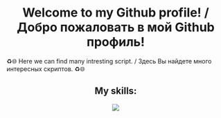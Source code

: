 <h1 align="center">Welcome to my Github profile! / Добро пожаловать в мой Github профиль!</h1>

<p> ♻🌐 Here we can find many intresting script. / Здесь Вы найдете много интересных скриптов. ♻🌐 </p>

<h2 align="center">My skills:</h2>
<p align="center">
  <a href="https://skillicons.dev">
    <img src="https://skillicons.dev/icons?i=windows,git,github,vscode,html,css,sass,js,babel,webpack" />
  </a>
</p>

<!---
- 👋 Hi, I’m @Anatolii-Ovcharuk
- 👀 I’m interested in ...
- 🌱 I’m currently learning ...
- 💞️ I’m looking to collaborate on ...
- 📫 How to reach me ...
- 😄 Pronouns: ...
- ⚡ Fun fact: ...

Anatolii-Ovcharuk/Anatolii-Ovcharuk is a ✨ special ✨ repository because its `README.md` (this file) appears on your GitHub profile.
You can click the Preview link to take a look at your changes.
--->
